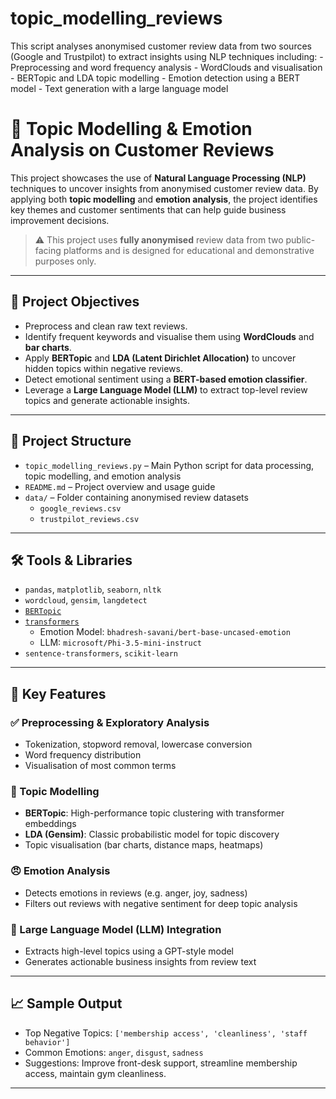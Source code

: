 # topic_modelling_reviews
This script analyses anonymised customer review data from two sources (Google and Trustpilot) to extract insights using NLP techniques including: - Preprocessing and word frequency analysis - WordClouds and visualisation - BERTopic and LDA topic modelling - Emotion detection using a BERT model - Text generation with a large language model

# 🧠 Topic Modelling & Emotion Analysis on Customer Reviews

This project showcases the use of **Natural Language Processing (NLP)** techniques to uncover insights from anonymised customer review data. By applying both **topic modelling** and **emotion analysis**, the project identifies key themes and customer sentiments that can help guide business improvement decisions.

> ⚠️ This project uses **fully anonymised** review data from two public-facing platforms and is designed for educational and demonstrative purposes only.

---

## 🚀 Project Objectives

- Preprocess and clean raw text reviews.
- Identify frequent keywords and visualise them using **WordClouds** and **bar charts**.
- Apply **BERTopic** and **LDA (Latent Dirichlet Allocation)** to uncover hidden topics within negative reviews.
- Detect emotional sentiment using a **BERT-based emotion classifier**.
- Leverage a **Large Language Model (LLM)** to extract top-level review topics and generate actionable insights.

---

## 📁 Project Structure

- `topic_modelling_reviews.py` – Main Python script for data processing, topic modelling, and emotion analysis  
- `README.md` – Project overview and usage guide  
- `data/` – Folder containing anonymised review datasets  
  - `google_reviews.csv`  
  - `trustpilot_reviews.csv`

---

## 🛠️ Tools & Libraries

- `pandas`, `matplotlib`, `seaborn`, `nltk`
- `wordcloud`, `gensim`, `langdetect`
- [`BERTopic`](https://github.com/MaartenGr/BERTopic)
- [`transformers`](https://huggingface.co/transformers/)
  - Emotion Model: `bhadresh-savani/bert-base-uncased-emotion`
  - LLM: `microsoft/Phi-3.5-mini-instruct`
- `sentence-transformers`, `scikit-learn`

---

## 🧪 Key Features

### ✅ Preprocessing & Exploratory Analysis
- Tokenization, stopword removal, lowercase conversion
- Word frequency distribution
- Visualisation of most common terms

### 🧵 Topic Modelling
- **BERTopic**: High-performance topic clustering with transformer embeddings
- **LDA (Gensim)**: Classic probabilistic model for topic discovery
- Topic visualisation (bar charts, distance maps, heatmaps)

### 😠 Emotion Analysis
- Detects emotions in reviews (e.g. anger, joy, sadness)
- Filters out reviews with negative sentiment for deep topic analysis

### 🤖 Large Language Model (LLM) Integration
- Extracts high-level topics using a GPT-style model
- Generates actionable business insights from review text

---

## 📈 Sample Output

- Top Negative Topics: `['membership access', 'cleanliness', 'staff behavior']`
- Common Emotions: `anger`, `disgust`, `sadness`
- Suggestions: Improve front-desk support, streamline membership access, maintain gym cleanliness.

---
